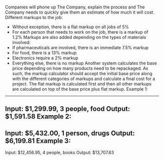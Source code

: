 Companies will phone up The Company, explain the process and The Company needs to quickly give them an estimate of how much it will cost. Different markups to the job:
* Without exception, there is a flat markup on all jobs of 5%
* For each person that needs to work on the job, there is a markup of 1.2%
Markups are also added depending on the types of materials involved:
* If pharmaceuticals are involved, there is an immediate 7.5% markup
* For food, there is a 13% markup
* Electronics require a 2% markup
* Everything else, there is no markup
Another system calculates the base price depending on how many products need to be repackaged. As such, the markup calculator should accept the initial base price along with the different categories of markups and calculate a final cost for a project.
The flat markup is calculated first and then all other markups are calculated on top of the base price plus flat markup.
Example 1:
----------
Input: $1,299.99, 3 people, food
Output: $1,591.58
Example 2:
----------
Input: $5,432.00, 1 person, drugs
Output: $6,199.81
Example 3:
----------
Input: $12,456.95, 4 people, books 
Output: $13,707.63
